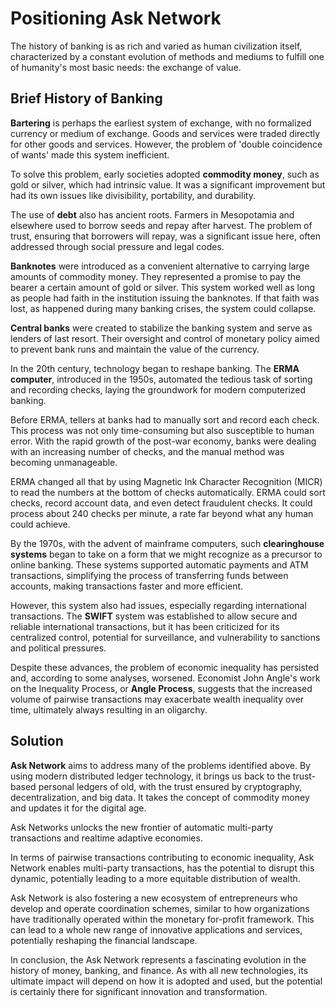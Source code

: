 # Positioning Ask Network

The history of banking is as rich and varied as human civilization itself, characterized by a constant evolution of methods and mediums to fulfill one of humanity's most basic needs: the exchange of value.

## Brief History of Banking

**Bartering** is perhaps the earliest system of exchange, with no formalized currency or medium of exchange. Goods and services were traded directly for other goods and services. However, the problem of 'double coincidence of wants' made this system inefficient.

To solve this problem, early societies adopted **commodity money**, such as gold or silver, which had intrinsic value. It was a significant improvement but had its own issues like divisibility, portability, and durability.

The use of **debt** also has ancient roots. Farmers in Mesopotamia and elsewhere used to borrow seeds and repay after harvest. The problem of trust, ensuring that borrowers will repay, was a significant issue here, often addressed through social pressure and legal codes.

**Banknotes** were introduced as a convenient alternative to carrying large amounts of commodity money. They represented a promise to pay the bearer a certain amount of gold or silver. This system worked well as long as people had faith in the institution issuing the banknotes. If that faith was lost, as happened during many banking crises, the system could collapse.

**Central banks** were created to stabilize the banking system and serve as lenders of last resort. Their oversight and control of monetary policy aimed to prevent bank runs and maintain the value of the currency.

In the 20th century, technology began to reshape banking. The **ERMA computer**, introduced in the 1950s, automated the tedious task of sorting and recording checks, laying the groundwork for modern computerized banking.

Before ERMA, tellers at banks had to manually sort and record each check. This process was not only time-consuming but also susceptible to human error. With the rapid growth of the post-war economy, banks were dealing with an increasing number of checks, and the manual method was becoming unmanageable.

ERMA changed all that by using Magnetic Ink Character Recognition (MICR) to read the numbers at the bottom of checks automatically. ERMA could sort checks, record account data, and even detect fraudulent checks. It could process about 240 checks per minute, a rate far beyond what any human could achieve.

By the 1970s, with the advent of mainframe computers, such **clearinghouse systems** began to take on a form that we might recognize as a precursor to online banking. These systems supported automatic payments and ATM transactions, simplifying the process of transferring funds between accounts, making transactions faster and more efficient.

However, this system also had issues, especially regarding international transactions. The **SWIFT** system was established to allow secure and reliable international transactions, but it has been criticized for its centralized control, potential for surveillance, and vulnerability to sanctions and political pressures.

Despite these advances, the problem of economic inequality has persisted and, according to some analyses, worsened. Economist John Angle's work on the Inequality Process, or **Angle Process**, suggests that the increased volume of pairwise transactions may exacerbate wealth inequality over time, ultimately always resulting in an oligarchy.

## Solution

**Ask Network** aims to address many of the problems identified above. By using modern distributed ledger technology, it brings us back to the trust-based personal ledgers of old, with the trust ensured by cryptography, decentralization, and big data. It takes the concept of commodity money and updates it for the digital age.

Ask Networks unlocks the new frontier of automatic multi-party transactions and realtime adaptive economies.

In terms of pairwise transactions contributing to economic inequality, Ask Network enables multi-party transactions, has the potential to disrupt this dynamic, potentially leading to a more equitable distribution of wealth.

Ask Network is also fostering a new ecosystem of entrepreneurs who develop and operate coordination schemes, similar to how organizations have traditionally operated within the monetary for-profit framework. This can lead to a whole new range of innovative applications and services, potentially reshaping the financial landscape.

In conclusion, the Ask Network represents a fascinating evolution in the history of money, banking, and finance. As with all new technologies, its ultimate impact will depend on how it is adopted and used, but the potential is certainly there for significant innovation and transformation.
